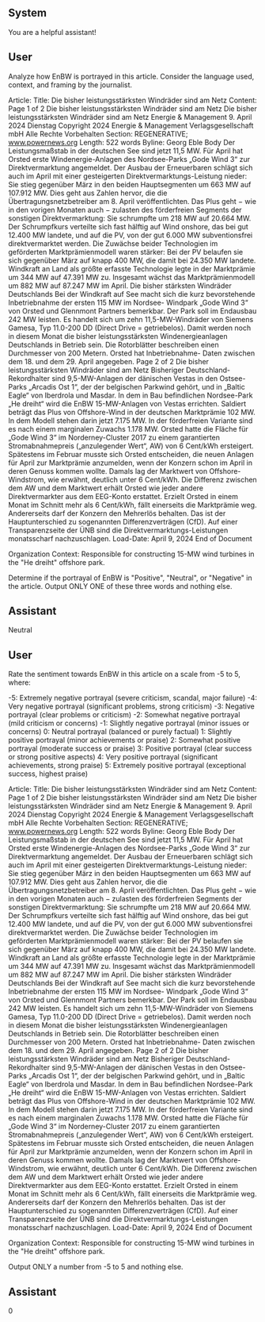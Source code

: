 ## System

You are a helpful assistant!

## User


Analyze how EnBW is portrayed in this article. Consider the language used, context, and framing by the journalist.

Article:
Title: Die bisher leistungsstärksten Windräder sind am Netz
Content: Page 1 of 2
Die bisher leistungsstärksten Windräder sind am Netz
Die bisher leistungsstärksten Windräder sind am Netz
Energie & Management
9. April 2024 Dienstag
Copyright 2024 Energie & Management Verlagsgesellschaft mbH Alle Rechte Vorbehalten
Section: REGENERATIVE; www.powernews.org
Length: 522 words
Byline: Georg Eble
Body
Der Leistungsmaßstab in der deutschen See sind jetzt 11,5 MW. Für April hat Orsted erste Windenergie-Anlagen 
des Nordsee-Parks „Gode Wind 3“ zur Direktvermarktung angemeldet.
Der Ausbau der Erneuerbaren schlägt sich auch im April mit einer gesteigerten Direktvermarktungs-Leistung 
nieder: Sie stieg gegenüber März in den beiden Hauptsegmenten um 663 MW auf 107.912 MW. Dies geht aus 
Zahlen hervor, die die Übertragungsnetzbetreiber am 8. April veröffentlichten.
Das Plus geht − wie in den vorigen Monaten auch − zulasten des förderfreien Segments der sonstigen 
Direktvermarktung: Sie schrumpfte um 218 MW auf 20.664 MW. Der Schrumpfkurs verteilte sich fast hälftig auf 
Wind onshore, das bei gut 12.400 MW landete, und auf die PV, von der gut 6.000 MW subventionsfrei 
direktvermarktet werden.
Die Zuwächse beider Technologien im geförderten Marktprämienmodell waren stärker: Bei der PV belaufen sie sich 
gegenüber März auf knapp 400 MW, die damit bei 24.350 MW landete. Windkraft an Land als größte erfasste 
Technologie legte in der Marktprämie um 344 MW auf 47.391 MW zu. Insgesamt wächst das Marktprämienmodell 
um 882 MW auf 87.247 MW im April.
Die bisher stärksten Windräder Deutschlands
Bei der Windkraft auf See macht sich die kurz bevorstehende Inbetriebnahme der ersten 115 MW im Nordsee-
Windpark „Gode Wind 3“ von Orsted und Glennmont Partners bemerkbar. Der Park soll im Endausbau 242 MW 
leisten. Es handelt sich um zehn 11,5-MW-Windräder von Siemens Gamesa, Typ 11.0-200 DD (Direct Drive = 
getriebelos). Damit werden noch in diesem Monat die bisher leistungsstärksten Windenergieanlagen Deutschlands 
in Betrieb sein. Die Rotorblätter beschreiben einen Durchmesser von 200 Metern. Orsted hat Inbetriebnahme-
Daten zwischen dem 18. und dem 29. April angegeben.
Page 2 of 2
Die bisher leistungsstärksten Windräder sind am Netz
Bisheriger Deutschland-Rekordhalter sind 9,5-MW-Anlagen der dänischen Vestas in den Ostsee-Parks „Arcadis 
Ost 1“, der der belgischen Parkwind gehört, und in „Baltic Eagle“ von Iberdrola und Masdar. In dem in Bau 
befindlichen Nordsee-Park „He dreiht“ wird die EnBW 15-MW-Anlagen von Vestas errichten.
Saldiert beträgt das Plus von Offshore-Wind in der deutschen Marktprämie 102 MW. In dem Modell stehen darin 
jetzt 7.175 MW. In der förderfreien Variante sind es nach einem marginalen Zuwachs 1.178 MW.
Orsted hatte die Fläche für „Gode Wind 3“ im Norderney-Cluster 2017 zu einem garantierten Stromabnahmepreis 
(„anzulegender Wert“, AW) von 6 Cent/kWh ersteigert. Spätestens im Februar musste sich Orsted entscheiden, die 
neuen Anlagen für April zur Marktprämie anzumelden, wenn der Konzern schon im April in deren Genuss kommen 
wollte. Damals lag der Marktwert von Offshore-Windstrom, wie erwähnt, deutlich unter 6 Cent/kWh. Die Differenz 
zwischen dem AW und dem Marktwert erhält Orsted wie jeder andere Direktvermarkter aus dem EEG-Konto 
erstattet. Erzielt Orsted in einem Monat im Schnitt mehr als 6 Cent/kWh, fällt einerseits die Marktprämie weg. 
Andererseits darf der Konzern den Mehrerlös behalten. Das ist der Hauptunterschied zu sogenannten 
Differenzverträgen (CfD).
Auf einer Transparenzseite der ÜNB sind die Direktvermarktungs-Leistungen monatsscharf nachzuschlagen.
Load-Date: April 9, 2024
End of Document

Organization Context: Responsible for constructing 15-MW wind turbines in the "He dreiht" offshore park.

Determine if the portrayal of EnBW is "Positive", "Neutral", or "Negative" in the article.
Output ONLY ONE of these three words and nothing else.


## Assistant

Neutral

## User


Rate the sentiment towards EnBW in this article on a scale from -5 to 5, where:

-5: Extremely negative portrayal (severe criticism, scandal, major failure)
-4: Very negative portrayal (significant problems, strong criticism)
-3: Negative portrayal (clear problems or criticism)
-2: Somewhat negative portrayal (mild criticism or concerns)
-1: Slightly negative portrayal (minor issues or concerns)
0: Neutral portrayal (balanced or purely factual)
1: Slightly positive portrayal (minor achievements or praise)
2: Somewhat positive portrayal (moderate success or praise)
3: Positive portrayal (clear success or strong positive aspects)
4: Very positive portrayal (significant achievements, strong praise)
5: Extremely positive portrayal (exceptional success, highest praise)

Article:
Title: Die bisher leistungsstärksten Windräder sind am Netz
Content: Page 1 of 2
Die bisher leistungsstärksten Windräder sind am Netz
Die bisher leistungsstärksten Windräder sind am Netz
Energie & Management
9. April 2024 Dienstag
Copyright 2024 Energie & Management Verlagsgesellschaft mbH Alle Rechte Vorbehalten
Section: REGENERATIVE; www.powernews.org
Length: 522 words
Byline: Georg Eble
Body
Der Leistungsmaßstab in der deutschen See sind jetzt 11,5 MW. Für April hat Orsted erste Windenergie-Anlagen 
des Nordsee-Parks „Gode Wind 3“ zur Direktvermarktung angemeldet.
Der Ausbau der Erneuerbaren schlägt sich auch im April mit einer gesteigerten Direktvermarktungs-Leistung 
nieder: Sie stieg gegenüber März in den beiden Hauptsegmenten um 663 MW auf 107.912 MW. Dies geht aus 
Zahlen hervor, die die Übertragungsnetzbetreiber am 8. April veröffentlichten.
Das Plus geht − wie in den vorigen Monaten auch − zulasten des förderfreien Segments der sonstigen 
Direktvermarktung: Sie schrumpfte um 218 MW auf 20.664 MW. Der Schrumpfkurs verteilte sich fast hälftig auf 
Wind onshore, das bei gut 12.400 MW landete, und auf die PV, von der gut 6.000 MW subventionsfrei 
direktvermarktet werden.
Die Zuwächse beider Technologien im geförderten Marktprämienmodell waren stärker: Bei der PV belaufen sie sich 
gegenüber März auf knapp 400 MW, die damit bei 24.350 MW landete. Windkraft an Land als größte erfasste 
Technologie legte in der Marktprämie um 344 MW auf 47.391 MW zu. Insgesamt wächst das Marktprämienmodell 
um 882 MW auf 87.247 MW im April.
Die bisher stärksten Windräder Deutschlands
Bei der Windkraft auf See macht sich die kurz bevorstehende Inbetriebnahme der ersten 115 MW im Nordsee-
Windpark „Gode Wind 3“ von Orsted und Glennmont Partners bemerkbar. Der Park soll im Endausbau 242 MW 
leisten. Es handelt sich um zehn 11,5-MW-Windräder von Siemens Gamesa, Typ 11.0-200 DD (Direct Drive = 
getriebelos). Damit werden noch in diesem Monat die bisher leistungsstärksten Windenergieanlagen Deutschlands 
in Betrieb sein. Die Rotorblätter beschreiben einen Durchmesser von 200 Metern. Orsted hat Inbetriebnahme-
Daten zwischen dem 18. und dem 29. April angegeben.
Page 2 of 2
Die bisher leistungsstärksten Windräder sind am Netz
Bisheriger Deutschland-Rekordhalter sind 9,5-MW-Anlagen der dänischen Vestas in den Ostsee-Parks „Arcadis 
Ost 1“, der der belgischen Parkwind gehört, und in „Baltic Eagle“ von Iberdrola und Masdar. In dem in Bau 
befindlichen Nordsee-Park „He dreiht“ wird die EnBW 15-MW-Anlagen von Vestas errichten.
Saldiert beträgt das Plus von Offshore-Wind in der deutschen Marktprämie 102 MW. In dem Modell stehen darin 
jetzt 7.175 MW. In der förderfreien Variante sind es nach einem marginalen Zuwachs 1.178 MW.
Orsted hatte die Fläche für „Gode Wind 3“ im Norderney-Cluster 2017 zu einem garantierten Stromabnahmepreis 
(„anzulegender Wert“, AW) von 6 Cent/kWh ersteigert. Spätestens im Februar musste sich Orsted entscheiden, die 
neuen Anlagen für April zur Marktprämie anzumelden, wenn der Konzern schon im April in deren Genuss kommen 
wollte. Damals lag der Marktwert von Offshore-Windstrom, wie erwähnt, deutlich unter 6 Cent/kWh. Die Differenz 
zwischen dem AW und dem Marktwert erhält Orsted wie jeder andere Direktvermarkter aus dem EEG-Konto 
erstattet. Erzielt Orsted in einem Monat im Schnitt mehr als 6 Cent/kWh, fällt einerseits die Marktprämie weg. 
Andererseits darf der Konzern den Mehrerlös behalten. Das ist der Hauptunterschied zu sogenannten 
Differenzverträgen (CfD).
Auf einer Transparenzseite der ÜNB sind die Direktvermarktungs-Leistungen monatsscharf nachzuschlagen.
Load-Date: April 9, 2024
End of Document

Organization Context: Responsible for constructing 15-MW wind turbines in the "He dreiht" offshore park.

Output ONLY a number from -5 to 5 and nothing else.


## Assistant

0

